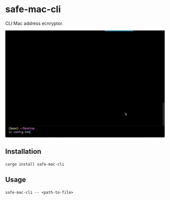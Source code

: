 # safe-mac-cli
CLI Mac address ecnryptor.

![](https://github.com/l3r8yJ/safe-mac-cli/blob/master/demo/gif-demo.gif)

## Installation

`cargo install safe-mac-cli`

## Usage

`safe-mac-cli -- <path-to-file>`
